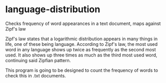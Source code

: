 # language-distribution
Checks frequency of word appearances in a text document, maps against Zipf's law

Zipf's law states that a logarithmic distribution appears in many things in life, one of these being language.
According to Zipf's law, the most used word in any language shows up twice as frequently as the second most used. 
It also shows up three times as much as the third most used word, continuing said Zipfian pattern. 

This program is going to be designed to count the frequency of words to check this in .txt documents.